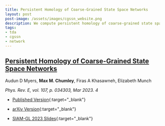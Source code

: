 ```yaml
---
title: Persistent Homology of Coarse-Grained State Space Networks
layout: post
post-image: /assets/images/cgssn_website.png
description: We compute persistent homology of coarse-grained state space networks for various dynamical systems to classify between periodic and chaotic timeseries data. This method is also compared to the ordinal partition network. 
tags:
- tda
- cgssn
- network
---
```


## <u>Persistent Homology of Coarse-Grained State Space Networks</u>

Audun D Myers, **Max M. Chumley**, Firas A Khasawneh, Elizabeth Munch


*Phys. Rev. E, vol. 107, p. 034303, Mar 2023. 4*

- [Published Version](https://journals.aps.org/pre/abstract/10.1103/PhysRevE.107.034303){:target="_blank"}
- [arXiv Version](https://doi.org/10.48550/arXiv.2206.02530){:target="_blank"}

- [SIAM-GL 2023 Slides](/SIAM-GL_CGSSN_2023/xaringan/slides/SIAM-GL_CGSSN_2023.html){:target="_blank"}


